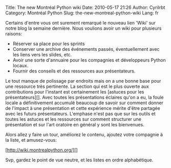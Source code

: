 Title: The new Montréal Python wiki
Date: 2010-05-17 21:26
Author: Cyrilrbt
Category: Montréal Python
Slug: the-new-montreal-python-wiki
Lang: fr

Certains d'entre vous ont surement remarqué le nouveau lien 'Wiki' sur
notre blog la semaine dernière. Nous voulions avoir un wiki pour
plusieurs raisons:

-   Réserver sa place pour les sprints
-   Conserver une archive des événements passés, éventuellement avec les
    liens vers les slides, etc.
-   Avoir une sorte d'annuaire pour les compagnies et développeurs
    Python locaux.
-   Fournir des conseils et des ressources aux présentateurs.

</p>
Le tout manque de polissage par endroits mais on a une bonne base pour
une ressource très pertinente. La section qui est le plus ouverte aux
contributions pour l'instant est certainement les [astuces pour les
présentateurs][]. Avec toutes les présentations éclaires qu'on a eu, la
foule locale a définitivement accumulé beaucoup de savoir sur comment
donner de l'impact à une présentation et cette expérience mérite d'être
partagée avec les futurs présentateurs. L'emphase n'est pas que sur les
outils et toutes les astuces et les ressources sur comment structurer
une présentation et sur l'art oratoire en général y sont les bienvenues.

Alors allez y faire un tour, améliorez le contenu, ajoutez votre
compagnie à la liste, et amusez-vous:

[http://wiki.montrealpython.org/][]

Svp, gardez le point de vue neutre, et les listes en ordre alphabétique.

  [astuces pour les présentateurs]: http://wiki.montrealpython.org/index.php/Speaker's_Tips_and_Tricks
  [http://wiki.montrealpython.org/]: http://wiki.montrealpython.org/
